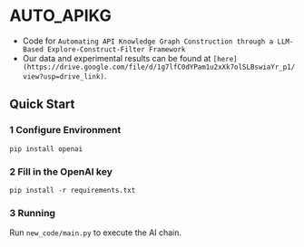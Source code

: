 # AUTO_APIKG
- Code for ``Automating API Knowledge Graph Construction through a LLM-Based Explore-Construct-Filter Framework``
- Our data and experimental results can be found at `[here](https://drive.google.com/file/d/1g7lfC0dYPam1u2xXk7olSLBswiaYr_p1/view?usp=drive_link)`.

## Quick Start

### 1 Configure Environment
`pip install openai`

### 2 Fill in the OpenAI key
`pip install -r requirements.txt`

### 3 Running
Run `new_code/main.py` to execute the AI chain.
